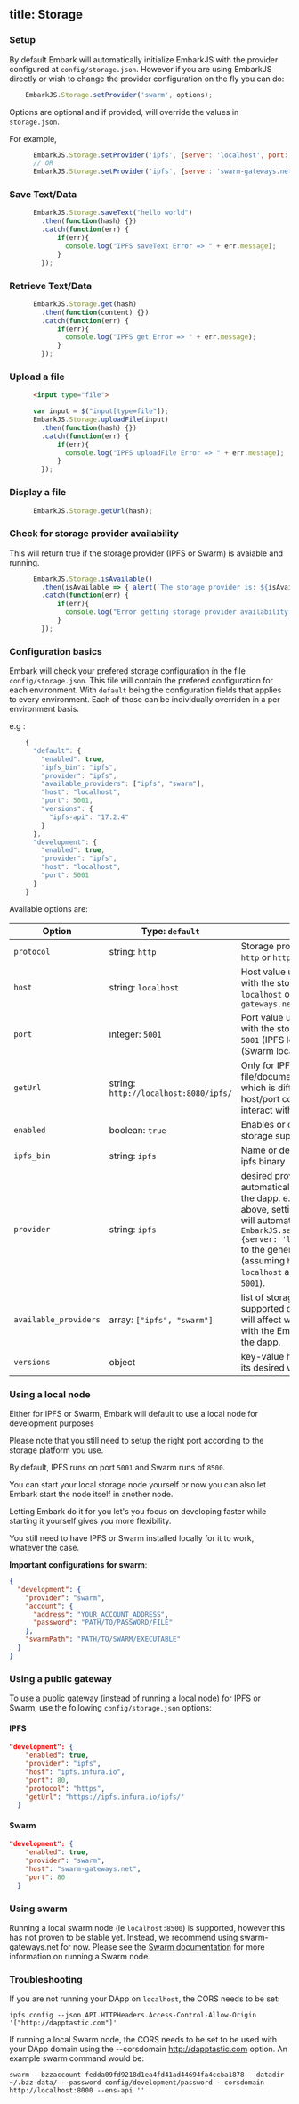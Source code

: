 title: Storage
---

### Setup

By default Embark will automatically initialize EmbarkJS with the provider configured at `config/storage.json`. However if you are using EmbarkJS directly or wish to change the provider configuration on the fly you can do:

```Javascript
    EmbarkJS.Storage.setProvider('swarm', options);
```
Options are optional and if provided, will override the values in `storage.json`. 

For example,
```Javascript
      EmbarkJS.Storage.setProvider('ipfs', {server: 'localhost', port: '5001'});
      // OR
      EmbarkJS.Storage.setProvider('ipfs', {server: 'swarm-gateways.net', port: '80'});
```

### Save Text/Data

```Javascript
      EmbarkJS.Storage.saveText("hello world")
        .then(function(hash) {})
        .catch(function(err) {
            if(err){
              console.log("IPFS saveText Error => " + err.message);
            }
        });
```

### Retrieve Text/Data

```Javascript
      EmbarkJS.Storage.get(hash)
        .then(function(content) {})
        .catch(function(err) {
            if(err){
              console.log("IPFS get Error => " + err.message);
            }
        });
```

### Upload a file

```Html
      <input type="file">
```

```Javascript
      var input = $("input[type=file"]);
      EmbarkJS.Storage.uploadFile(input)
        .then(function(hash) {})
        .catch(function(err) {
            if(err){
              console.log("IPFS uploadFile Error => " + err.message);
            }
        });
```

### Display a file

```Javascript
      EmbarkJS.Storage.getUrl(hash);
```

### Check for storage provider availability
This will return true if the storage provider (IPFS or Swarm) is avaiable and running. 

```Javascript
      EmbarkJS.Storage.isAvailable()
        .then(isAvailable => { alert(`The storage provider is: ${isAvailable ? 'available' : 'not available'}`) })
        .catch(function(err) {
            if(err){
              console.log("Error getting storage provider availability => " + err.message);
            }
        });
```

### Configuration basics

Embark will check your prefered storage configuration in the file ``config/storage.json``. This file will contain the prefered configuration for each environment. With ``default`` being the configuration fields that applies to every environment. Each of those can be individually overriden in a per environment basis.

e.g :

```Javascript
    {
      "default": {
        "enabled": true,
        "ipfs_bin": "ipfs",
        "provider": "ipfs",
        "available_providers": ["ipfs", "swarm"],
        "host": "localhost",
        "port": 5001,
        "versions": {
          "ipfs-api": "17.2.4"
        }
      },
      "development": {
        "enabled": true,
        "provider": "ipfs",
        "host": "localhost",
        "port": 5001
      }
    }
```

Available options are:

Option | Type: `default` | Value         
--- | --- | --- 
`protocol`    | string: `http` | Storage provider protocol, ie `http` or `https`
`host`        | string: `localhost` | Host value used to interact with the storage provider, ie `localhost` or `swarm-gateways.net`
`port`        | integer: `5001` | Port value used to interact with the storage provider, ie `5001` (IPFS local node) or `8500` (Swarm local node) or `80`
`getUrl`      | string: `http://localhost:8080/ipfs/` | Only for IPFS. This sets the file/document retrieval URL, which is different than the host/port combination used to interact with the IPFS api.
`enabled`    | boolean: `true` | Enables or completly disables storage support
`ipfs_bin`    | string: `ipfs` | Name or desired path to the ipfs binary
`provider`    | string: `ipfs` | desired provider to automatically connect to on the dapp. e.g in the example above, setting this to ``"ipfs"`` will automaticaly add ``EmbarkJS.setProvider('ipfs', {server: 'localhost', 5001})`` to the generated code (assuming `host` is set to `localhost` and `port` is set to `5001`).
`available_providers`    | array: `["ipfs", "swarm"]` | list of storages to be supported on the dapp. This will affect what's available with the EmbarkJS library on the dapp.
`versions`    | object | key-value hash of library and its desired version

### Using a local node

Either for IPFS or Swarm, Embark will default to use a local node for development purposes

Please note that you still need to setup the right port according to the storage platform you use.

By default, IPFS runs on port `5001` and Swarm runs of `8500`.

You can start your local storage node yourself or now you can also let Embark start the node itself in another node.

Letting Embark do it for you let's you focus on developing faster while starting it yourself gives you more flexibility.

You still need to have IPFS or Swarm installed locally for it to work, whatever the case.

**Important configurations for swarm**:

```json
{
  "development": {
    "provider": "swarm",
    "account": {
      "address": "YOUR_ACCOUNT_ADDRESS",
      "password": "PATH/TO/PASSWORD/FILE"
    },
    "swarmPath": "PATH/TO/SWARM/EXECUTABLE"
  }
}
```

### Using a public gateway

To use a public gateway (instead of running a local node) for IPFS or Swarm, use the following `config/storage.json` options:
#### IPFS
```json
"development": {
    "enabled": true,
    "provider": "ipfs",
    "host": "ipfs.infura.io",
    "port": 80,
    "protocol": "https",
    "getUrl": "https://ipfs.infura.io/ipfs/"
  }
```

#### Swarm
```json
"development": {
    "enabled": true,
    "provider": "swarm",
    "host": "swarm-gateways.net",
    "port": 80
  }
```

### Using swarm
Running a local swarm node (ie `localhost:8500`) is supported, however this has not proven to be stable yet. Instead, we recommend using swarm-gateways.net for now.
Please see the [Swarm documentation](http://swarm-guide.readthedocs.io/en/latest/runninganode.html) for more information on running a Swarm node.

### Troubleshooting <a name="troubleshooting"></a>

If you are not running your DApp on `localhost`, the CORS needs to be set:

```
ipfs config --json API.HTTPHeaders.Access-Control-Allow-Origin '["http://dapptastic.com"]'
```

If running a local Swarm node, the CORS needs to be set to be used with your DApp domain using the --corsdomain http://dapptastic.com option. An example swarm command would be:

```
swarm --bzzaccount fedda09fd9218d1ea4fd41ad44694fa4ccba1878 --datadir ~/.bzz-data/ --password config/development/password --corsdomain http://localhost:8000 --ens-api ''
```

